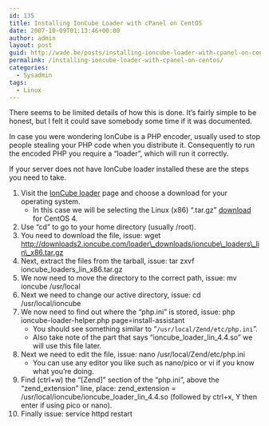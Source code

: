 ```yaml
---
id: 135
title: Installing IonCube Loader with cPanel on CentOS
date: 2007-10-09T01:13:46+00:00
author: admin
layout: post
guid: http://wade.be/posts/installing-ioncube-loader-with-cpanel-on-centos
permalink: /installing-ioncube-loader-with-cpanel-on-centos/
categories:
  - Sysadmin
tags:
  - Linux
---
```

<p class="lead">
  There seems to be limited details of how this is done. It&#8217;s fairly simple to be honest, but I felt it could save somebody some time if it was documented.
</p>

In case you were wondering IonCube is a PHP encoder, usually used to stop people stealing your PHP code when you distribute it. Consequently to run the encoded PHP you require a &#8220;loader&#8221;, which will run it correctly.

<!--more-->If your server does not have IonCube loader installed these are the steps you need to take.

  1. Visit the [IonCube loader](http://www.ioncube.com/loaders.php) page and choose a download for your operating system. 
      * In this case we will be selecting the Linux (x86) &#8220;.tar.gz&#8221; [download](http://downloads2.ioncube.com/loader_downloads/ioncube_loaders_lin_x86.tar.gz) for CentOS 4.
  2. Use &#8220;cd&#8221; to go to your home directory (usually /root).
  3. You need to download the file, issue: wget http://downloads2.ioncube.com/loader\_downloads/ioncube\_loaders\_lin\_x86.tar.gz
  4. Next, extract the files from the tarball, issue: tar zxvf ioncube\_loaders\_lin_x86.tar.gz
  5. We now need to move the directory to the correct path, issue: mv ioncube /usr/local
  6. Next we need to change our active directory, issue: cd /usr/local/ioncube
  7. We now need to find out where the &#8220;php.ini&#8221; is stored, issue: php ioncube-loader-helper.php page=install-assistant 
      * You should see something similar to &#8220;<code>/usr/local/Zend/etc/php.ini</code>&#8221;.
      * Also take note of the part that says &#8220;ioncube\_loader\_lin_4.4.so&#8221; we will use this file later.
  8. Next we need to edit the file, issue: nano /usr/local/Zend/etc/php.ini 
      * You can use any editor you like such as nano/pico or vi if you know what you&#8217;re doing.
  9. Find (ctrl+w) the &#8220;[Zend]&#8221; section of the &#8220;php.ini&#8221;, above the &#8220;zend_extension&#8221; line, place: <span class="green">zend_extension = /usr/local/ioncube/ioncube_loader_lin_4.4.so (followed by ctrl+x, Y then enter if using pico or nano).</span>
 10. <span class="green">Finally issue: service httpd restart </span>